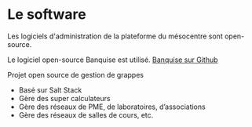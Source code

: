 # Le software

Les logiciels d'administration de la plateforme du mésocentre sont open-source.

Le logiciel open-source Banquise est utilisé.
[Banquise sur Github](https://github.com/oxedions/banquise) 

Projet open source de gestion de grappes
- Basé sur Salt Stack
- Gère des super calculateurs
- Gère des réseaux de PME, de laboratoires, d’associations
- Gère des réseaux de salles de cours, etc.
